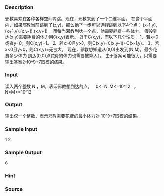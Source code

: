 
### Description

邪教喜欢在各种各样空间内跳。现在，邪教来到了一个二维平面。
在这个平面内，如果邪教当前跳到了(x,y)，那么他下一步可以选择跳到以下4个点：
(x-1,y),(x+1,y),(x,y-1),(x,y+1)。
而每当邪教到达一个点，他需要耗费一些体力，
假设到达(x,y)需要耗费的体力用C(x,y)表示。
对于C(x,y)，有以下几个性质：
1、若x=0或者y=0，则C(x,y)=1。
2、若x>0且y>0，则C(x,y)=C(x,y-1)+C(x-1,y)。
3、若x<0且y<0，则C(x,y)=无穷大。
现在，邪教想知道从(0,0)出发到(N,M)，最少花费多少体力
到达(0,0)点花费的体力也需要被算入）。
由于答案可能很大，只需要输出答案对10^9+7取模的结果。

### Input
读入两个整数 N ，M，表示邪教想到达的点。  
0<=N, M<=10^12   ，N*M<=10^12
### Output
输出仅一个整数，表示邪教需要花费的最小体力对 10^9+7取模的结果。
### Sample Input
1  2
### Sample Output
6 
### Hint

### Source
